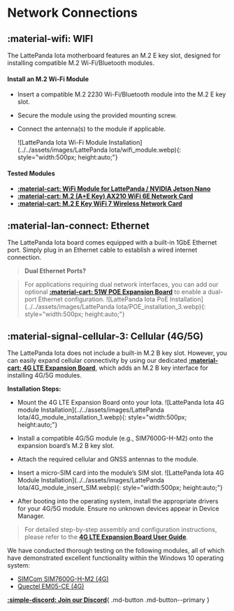 # Network Connections

## :material-wifi: WIFI

The LattePanda Iota motherboard features an M.2 E key slot, designed for installing compatible M.2 Wi-Fi/Bluetooth modules.

#### Install an M.2 Wi-Fi Module

- Insert a compatible M.2 2230 Wi-Fi/Bluetooth module into the M.2 E key slot.
- Secure the module using the provided mounting screw.
- Connect the antenna(s) to the module if applicable.

  ![LattePanda Iota Wi-Fi Module Installation](../../assets/images/LattePanda Iota/wifi_module.webp){: style="width:500px; height:auto;"}

#### Tested Modules

- [**:material-cart: WiFi Module for LattePanda / NVIDIA Jetson Nano**](https://www.dfrobot.com/product-1998.html)
- [**:material-cart: M.2 (A+E Key) AX210 WiFi 6E Network Card**](https://www.dfrobot.com/product-2325.html)
- [**:material-cart: M.2 E Key WiFi 7 Wireless Network Card**](https://www.dfrobot.com/product-2877.html)


## :material-lan-connect: Ethernet

The LattePanda Iota board comes equipped with a built-in 1GbE Ethernet port. Simply plug in an Ethernet cable to establish a wired internet connection.

> **Dual Ethernet Ports?**  

> For applications requiring dual network interfaces, you can add our optional [**:material-cart: 51W POE Expansion Board**](https://www.dfrobot.com/product-2984.html) to enable a dual-port Ethernet configuration.
> ![LattePanda Iota PoE Installation](../../assets/images/LattePanda Iota/POE_installation_3.webp){: style="width:500px; height:auto;"}



## :material-signal-cellular-3: Cellular (4G/5G)

The LattePanda Iota does not include a built-in M.2 B key slot. However, you can easily expand cellular connectivity by using our dedicated [**:material-cart: 4G LTE Expansion Board**](https://www.dfrobot.com/product-2982.html), which adds an M.2 B key interface for installing 4G/5G modules.

**Installation Steps:**

- Mount the 4G LTE Expansion Board onto your Iota.
  ![LattePanda Iota 4G module Installation](../../assets/images/LattePanda Iota/4G_module_installation_1.webp){: style="width:500px; height:auto;"}
- Install a compatible 4G/5G module (e.g., SIM7600G-H-M2) onto the expansion board’s M.2 B key slot.
- Attach the required cellular and GNSS antennas to the module.
- Insert a micro-SIM card into the module’s SIM slot.
  ![LattePanda Iota 4G Module Installation](../../assets/images/LattePanda Iota/4G_module_insert_SIM.webp){: style="width:500px; height:auto;"}

- After booting into the operating system, install the appropriate drivers for your 4G/5G module. Ensure no unknown devices appear in Device Manager.

> For detailed step-by-step assembly and configuration instructions, please refer to the [**4G LTE Expansion Board User Guide**](https://wiki.dfrobot.com/SKU_DFR1049_LattePanda_Iota_4G_LTE_Expansion_Board?heisgoodman).



We have conducted thorough testing on the following modules, all of which have demonstrated excellent functionality within the Windows 10 operating system:

* [SIMCom SIM7600G-H-M2 (4G)](https://www.dfrobot.com/product-2643.html)
* [Quectel EM05-CE (4G)](https://www.quectel.com/product/lte-em05-series/)



[**:simple-discord: Join our Discord**](https://discord.gg/k6YPYQgmHt){ .md-button .md-button--primary }